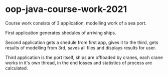 # oop-java-course-work-2021
Course work consists of 3 application, modelling work of a sea port.

First application generates shedules of arriving ships.

Second application gets a shedule from first app, gives it to the third, gets results of modelling from 3rd, saves all files and displays results for user.

Third application is the port itself, ships are offloaded by cranes, each crane works in it's own thread, in the end losses and statistics of process are calculated.
